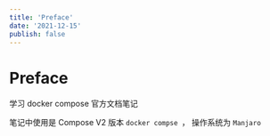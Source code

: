 ```yaml
---
title: 'Preface'
date: '2021-12-15'
publish: false
---
```


# Preface

学习 docker compose 官方文档笔记

笔记中使用是 Compose V2 版本 `docker compse `， 操作系统为 `Manjaro`

